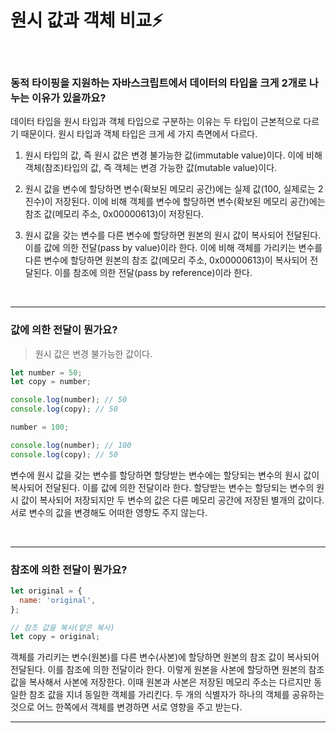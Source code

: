 # 원시 값과 객체 비교⚡️

<br/>

### 동적 타이핑을 지원하는 자바스크립트에서 데이터의 타입을 크게 2개로 나누는 이유가 있을까요?

데이터 타입을 원시 타입과 객체 타입으로 구분하는 이유는 두 타입이 근본적으로 다르기 때문이다. 원시 타입과 객체 타입은 크게 세 가지 측면에서 다르다.

1. 원시 타입의 값, 즉 원시 값은 변경 불가능한 값(immutable value)이다. 이에 비해 객체(참조)타입의 값, 즉 객체는 변경 가능한 값(mutable value)이다.

2. 원시 값을 변수에 할당하면 변수(확보된 메모리 공간)에는 실제 값(100, 실제로는 2진수)이 저장된다. 이에 비해 객체를 변수에 할당하면 변수(확보된 메모리 공간)에는 참조 값(메모리 주소, 0x00000613)이 저장된다.

3. 원시 값을 갖는 변수를 다른 변수에 할당하면 원본의 원시 값이 복사되어 전달된다. 이를 값에 의한 전달(pass by value)이라 한다. 이에 비해 객체를 가리키는 변수를 다른 변수에 할당하면 원본의 참조 값(메모리 주소, 0x00000613)이 복사되어 전달된다. 이를 참조에 의한 전달(pass by reference)이라 한다.

<br/>

---

### 값에 의한 전달이 뭔가요?

> 원시 값은 변경 불가능한 값이다.

```javascript
let number = 50;
let copy = number;

console.log(number); // 50
console.log(copy); // 50

number = 100;

console.log(number); // 100
console.log(copy); // 50
```

변수에 원시 값을 갖는 변수를 할당하면 할당받는 변수에는 할당되는 변수의 원시 값이 복사되어 전달된다. 이를 값에 의한 전달이라 한다.
할당받는 변수는 할당되는 변수의 원시 값이 복사되어 저장되지만 두 변수의 값은 다른 메모리 공간에 저장된 별개의 값이다. 서로 변수의 값을 변경해도 어떠한 영향도 주지 않는다.

<br/>

---

### 참조에 의한 전달이 뭔가요?

```javascript
let original = {
  name: 'original',
};

// 참조 값을 복사(얕은 복사)
let copy = original;
```

객체를 가리키는 변수(원본)를 다른 변수(사본)에 할당하면 원본의 참조 값이 복사되어 전달된다. 이를 참조에 의한 전달이라 한다.
이렇게 원본을 사본에 할당하면 원본의 참조 값을 복사해서 사본에 저장한다. 이때 원본과 사본은 저장된 메모리 주소는 다르지만 동일한 참조 값을 지녀 동일한 객체를 가리킨다. 두 개의 식별자가 하나의 객체를 공유하는 것으로 어느 한쪽에서 객체를 변경하면 서로 영향을 주고 받는다.
<br/>

---
